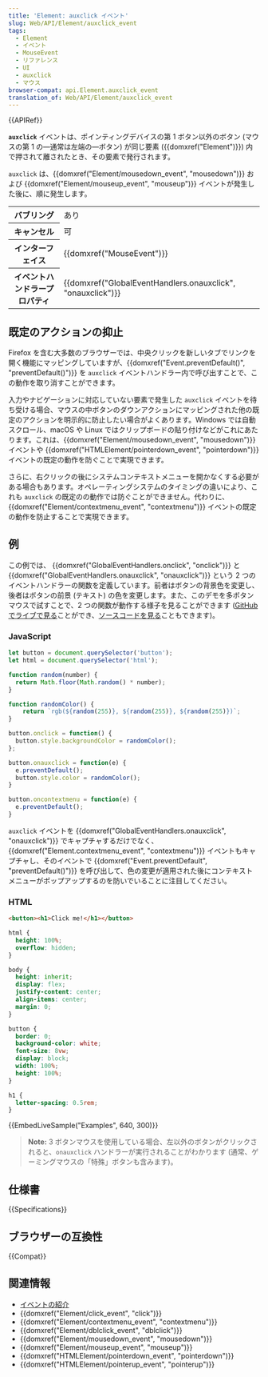 ```yaml
---
title: 'Element: auxclick イベント'
slug: Web/API/Element/auxclick_event
tags:
  - Element
  - イベント
  - MouseEvent
  - リファレンス
  - UI
  - auxclick
  - マウス
browser-compat: api.Element.auxclick_event
translation_of: Web/API/Element/auxclick_event
---
```

{{APIRef}}

**`auxclick`** イベントは、ポインティングデバイスの第 1 ボタン以外のボタン (マウスの第 1 の—通常は左端の—ボタン) が同じ要素 ({{domxref("Element")}}) 内で押されて離されたとき、その要素で発行されます。

`auxclick` は、{{domxref("Element/mousedown_event", "mousedown")}} および {{domxref("Element/mouseup_event", "mouseup")}} イベントが発生した後に、順に発生します。

<table class="properties">
  <tbody>
    <tr>
      <th>バブリング</th>
      <td>あり</td>
    </tr>
    <tr>
      <th>キャンセル</th>
      <td>可</td>
    </tr>
    <tr>
      <th>インターフェイス</th>
      <td>{{domxref("MouseEvent")}}</td>
    </tr>
    <tr>
      <th>イベントハンドラープロパティ</th>
      <td>
        {{domxref("GlobalEventHandlers.onauxclick", "onauxclick")}}
      </td>
    </tr>
  </tbody>
</table>

## 既定のアクションの抑止

Firefox を含む大多数のブラウザーでは、中央クリックを新しいタブでリンクを開く機能にマッピングしていますが、{{domxref("Event.preventDefault()", "preventDefault()")}} を `auxclick` イベントハンドラー内で呼び出すことで、この動作を取り消すことができます。

入力やナビゲーションに対応していない要素で発生した `auxclick` イベントを待ち受ける場合、マウスの中ボタンのダウンアクションにマッピングされた他の既定のアクションを明示的に防止したい場合がよくあります。Windows では自動スクロール、macOS や Linux ではクリップボードの貼り付けなどがこれにあたります。これは、{{domxref("Element/mousedown_event", "mousedown")}} イベントや {{domxref("HTMLElement/pointerdown_event", "pointerdown")}} イベントの既定の動作を防ぐことで実現できます。

さらに、右クリックの後にシステムコンテキストメニューを開かなくする必要がある場合もあります。オペレーティングシステムのタイミングの違いにより、これも `auxclick` の既定のの動作では防ぐことができません。代わりに、{{domxref("Element/contextmenu_event", "contextmenu")}} イベントの既定の動作を防止することで実現できます。

<h2 id="Examples">例</h2>

この例では、 {{domxref("GlobalEventHandlers.onclick", "onclick")}} と {{domxref("GlobalEventHandlers.onauxclick", "onauxclick")}} という 2 つのイベントハンドラーの関数を定義しています。前者はボタンの背景色を変更し、後者はボタンの前景 (テキスト) の色を変更します。また、このデモを多ボタンマウスで試すことで、2 つの関数が動作する様子を見ることができます ([GitHubでライブで見る](https://mdn.github.io/dom-examples/auxclick/)ことができ、[ソースコードを見る](https://github.com/mdn/dom-examples/blob/master/auxclick/index.html)こともできます)。

### JavaScript

```js
let button = document.querySelector('button');
let html = document.querySelector('html');

function random(number) {
  return Math.floor(Math.random() * number);
}

function randomColor() {
    return `rgb(${random(255)}, ${random(255)}, ${random(255)})`;
}

button.onclick = function() {
  button.style.backgroundColor = randomColor();
};

button.onauxclick = function(e) {
  e.preventDefault();
  button.style.color = randomColor();
}

button.oncontextmenu = function(e) {
  e.preventDefault();
}
```

 `auxclick` イベントを {{domxref("GlobalEventHandlers.onauxclick", "onauxclick")}} でキャプチャするだけでなく、 {{domxref("Element.contextmenu_event", "contextmenu")}} イベントもキャプチャし、そのイベントで {{domxref("Event.preventDefault", "preventDefault()")}} を呼び出して、色の変更が適用された後にコンテキストメニューがポップアップするのを防いでいることに注目してください。

### HTML

```html
<button><h1>Click me!</h1></button>
```

```css hidden
html {
  height: 100%;
  overflow: hidden;
}

body {
  height: inherit;
  display: flex;
  justify-content: center;
  align-items: center;
  margin: 0;
}

button {
  border: 0;
  background-color: white;
  font-size: 8vw;
  display: block;
  width: 100%;
  height: 100%;
}

h1 {
  letter-spacing: 0.5rem;
}
```

{{EmbedLiveSample("Examples", 640, 300)}}

> **Note:** 3 ボタンマウスを使用している場合、左以外のボタンがクリックされると、`onauxclick` ハンドラーが実行されることがわかります (通常、ゲーミングマウスの「特殊」ボタンも含みます)。

## 仕様書

{{Specifications}}

## ブラウザーの互換性

{{Compat}}

## 関連情報

- [イベントの紹介](/ja/docs/Learn/JavaScript/Building_blocks/Events)
- {{domxref("Element/click_event", "click")}}
- {{domxref("Element/contextmenu_event", "contextmenu")}}
- {{domxref("Element/dblclick_event", "dblclick")}}
- {{domxref("Element/mousedown_event", "mousedown")}}
- {{domxref("Element/mouseup_event", "mouseup")}}
- {{domxref("HTMLElement/pointerdown_event", "pointerdown")}}
- {{domxref("HTMLElement/pointerup_event", "pointerup")}}
